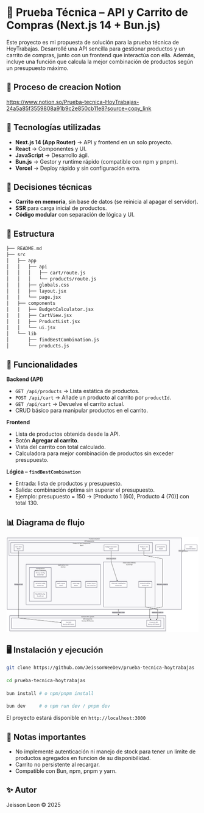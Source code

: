 # 🛒 Prueba Técnica – API y Carrito de Compras (Next.js 14 + Bun.js)

Este proyecto es mi propuesta de solución para la prueba técnica de HoyTrabajas. Desarrollé una API sencilla para gestionar productos y un carrito de compras, junto con un frontend que interactúa con ella. Además, incluye una función que calcula la mejor combinación de productos según un presupuesto máximo.

## 📓 Proceso de creacion Notion
https://www.notion.so/Prueba-tecnica-HoyTrabajas-24a5a85f3559808a91b9c2e850cb11e8?source=copy_link

## 🚀 Tecnologías utilizadas

* **Next.js 14 (App Router)** → API y frontend en un solo proyecto.
* **React** → Componentes y UI.
* **JavaScript** → Desarrollo ágil.
* **Bun.js** → Gestor y runtime rápido (compatible con npm y pnpm).
* **Vercel** → Deploy rápido y sin configuración extra.

## 📌 Decisiones técnicas

* **Carrito en memoria**, sin base de datos (se reinicia al apagar el servidor).
* **SSR** para carga inicial de productos.
* **Código modular** con separación de lógica y UI.

## 📂 Estructura

```
├── README.md
├── src
│   ├── app
│   │   ├── api
│   │   │   ├── cart/route.js
│   │   │   └── products/route.js
│   │   ├── globals.css
│   │   ├── layout.jsx
│   │   └── page.jsx
│   ├── components
│   │   ├── BudgetCalculator.jsx
│   │   ├── CartView.jsx
│   │   ├── ProductList.jsx
│   │   └── ui.jsx
│   └── lib
│       ├── findBestCombination.js
│       └── products.js
```

## 🧮 Funcionalidades

**Backend (API)**

* `GET /api/products` → Lista estática de productos.
* `POST /api/cart` → Añade un producto al carrito por `productId`.
* `GET /api/cart` → Devuelve el carrito actual.
* CRUD básico para manipular productos en el carrito.

**Frontend**

* Lista de productos obtenida desde la API.
* Botón **Agregar al carrito**.
* Vista del carrito con total calculado.
* Calculadora para mejor combinación de productos sin exceder presupuesto.

**Lógica – `findBestCombination`**

* Entrada: lista de productos y presupuesto.
* Salida: combinación óptima sin superar el presupuesto.
* Ejemplo: presupuesto = 150 → \[Producto 1 (60), Producto 4 (70)] con total 130.

## 📊 Diagrama de flujo

![alt text](diagrama_de_projecto.png)

## 🖥️ Instalación y ejecución

```bash
git clone https://github.com/JeissonWeeDev/prueba-tecnica-hoytrabajas

cd prueba-tecnica-hoytrabajas

bun install # o npm/pnpm install

bun dev     # o npm run dev / pnpm dev
```

El proyecto estará disponible en `http://localhost:3000`

## 📄 Notas importantes

* No implementé autenticación ni manejo de stock para tener un limite de productos agregados en funcion de su disponibilidad.
* Carrito no persistente al recargar.
* Compatible con Bun, npm, pnpm y yarn.

## ✨ Autor

Jeisson Leon © 2025

